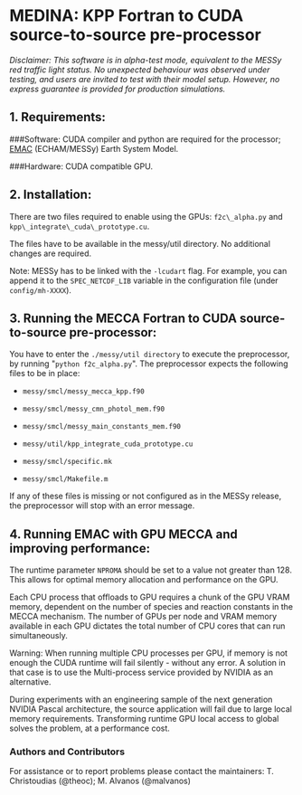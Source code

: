 # MEDINA: KPP Fortran to CUDA source-to-source pre-processor

*Disclaimer: This software is in alpha-test mode, 
equivalent to the MESSy red traffic light status.
No unexpected behaviour was observed under testing, and users are 
invited to test with their model setup. However, no express guarantee
is provided for production simulations.* 

## 1. Requirements:

###Software: 
CUDA compiler and python are required for the processor;
[EMAC](http://www.messy-interface.org/) (ECHAM/MESSy) Earth System Model.
         
###Hardware: 
CUDA compatible GPU. 

## 2. Installation:

There are two files required to enable using the GPUs: 
`f2c\_alpha.py`  and `kpp\_integrate\_cuda\_prototype.cu`. 

The files have to be available in the messy/util directory. 
No additional changes are required. 

Note: MESSy has to be linked with the `-lcudart` flag. 
For example, you can append it to the `SPEC_NETCDF_LIB` variable 
in the configuration file (under `config/mh-XXXX`).

## 3. Running the MECCA Fortran to CUDA source-to-source pre-processor:

You have to enter the `./messy/util directory` to execute the
preprocessor, by running "`python f2c_alpha.py`". The preprocessor expects
the following files to be in place:

*     messy/smcl/messy_mecca_kpp.f90
*     messy/smcl/messy_cmn_photol_mem.f90
*     messy/smcl/messy_main_constants_mem.f90
*     messy/util/kpp_integrate_cuda_prototype.cu
*     messy/smcl/specific.mk
*     messy/smcl/Makefile.m
 

If any of these files is missing or not configured as in the MESSy release,
the preprocessor will stop with an error message.

## 4. Running EMAC with GPU MECCA and improving performance:

The runtime parameter `NPROMA` should be set to a value not greater than 128.
This allows for optimal memory allocation and performance on the GPU.

Each CPU process that offloads to GPU requires a chunk of the GPU VRAM memory,
dependent on the number of species and reaction constants in the MECCA mechanism. 
The number of GPUs per node and VRAM memory available in each GPU dictates the
total number of CPU cores that can run simultaneously.

Warning: When running multiple CPU processes per GPU, if
memory is not enough the CUDA runtime will fail silently - without any
error. A solution in that case is to use the Multi-process service provided
by NVIDIA as an alternative.

During experiments with an engineering sample of the next generation 
NVIDIA Pascal architecture, the source application will fail due to 
large local memory requirements. Transforming runtime GPU local access to global 
solves the problem, at a performance cost.

### Authors and Contributors
For assistance or to report problems please contact the maintainers:
T. Christoudias (@theoc); M. Alvanos (@malvanos)

